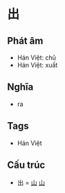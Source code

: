 # 出

## Phát âm
* Hán Việt: chū
* Hán Việt: xuất

## Nghĩa
* ra

## Tags
* Hán Việt

## Cấu trúc
* 出 = [山](山.md) [山](山.md)

<script>window.HANZI_FIELD='出';</script>